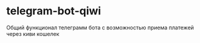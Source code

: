 # telegram-bot-qiwi
Общий функционал телеграмм бота с возможностью приема платежей через киви кошелек
